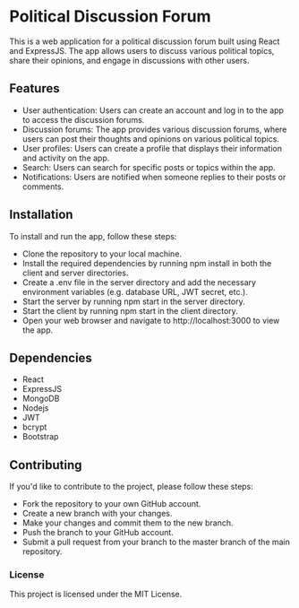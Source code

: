 # Political Discussion Forum
This is a web application for a political discussion forum built using React and ExpressJS. The app allows users to discuss various political topics, share their opinions, and engage in discussions with other users.

## Features
- User authentication: Users can create an account and log in to the app to access the discussion forums.
- Discussion forums: The app provides various discussion forums, where users can post their thoughts and opinions on various political topics.
- User profiles: Users can create a profile that displays their information and activity on the app.
- Search: Users can search for specific posts or topics within the app.
- Notifications: Users are notified when someone replies to their posts or comments.

## Installation
To install and run the app, follow these steps:

- Clone the repository to your local machine.
- Install the required dependencies by running npm install in both the client and server directories.
- Create a .env file in the server directory and add the necessary environment variables (e.g. database URL, JWT secret, etc.).
- Start the server by running npm start in the server directory.
- Start the client by running npm start in the client directory.
- Open your web browser and navigate to http://localhost:3000 to view the app.

## Dependencies
- React
- ExpressJS
- MongoDB
- Nodejs
- JWT
- bcrypt
- Bootstrap

## Contributing
If you'd like to contribute to the project, please follow these steps:

- Fork the repository to your own GitHub account.
- Create a new branch with your changes.
- Make your changes and commit them to the new branch.
- Push the branch to your GitHub account.
- Submit a pull request from your branch to the master branch of the main repository.

### License
This project is licensed under the MIT License.
